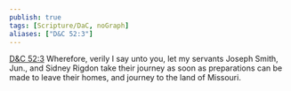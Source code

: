 ```yaml
---
publish: true
tags: [Scripture/DaC, noGraph]
aliases: ["D&C 52:3"]
---
```

[D&C 52:3](https://churchofjesuschrist.org/study/scriptures/dc-testament/dc/52?lang=eng&id=p3#p3) Wherefore, verily I say unto you, let my servants Joseph Smith, Jun., and Sidney Rigdon take their journey as soon as preparations can be made to leave their homes, and journey to the land of Missouri.
